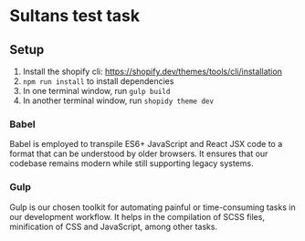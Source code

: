# Sultans test task

## <a name="setup"></a>Setup

1. Install the shopify cli: https://shopify.dev/themes/tools/cli/installation
1. `npm run install` to install dependencies
1. In one terminal window, run `gulp build`
1. In another terminal window, run `shopidy theme dev`

### Babel
Babel is employed to transpile ES6+ JavaScript and React JSX code to a format that can be understood by older browsers. It ensures that our codebase remains modern while still supporting legacy systems.

### Gulp
Gulp is our chosen toolkit for automating painful or time-consuming tasks in our development workflow. It helps in the compilation of SCSS files, minification of CSS and JavaScript, among other tasks.
